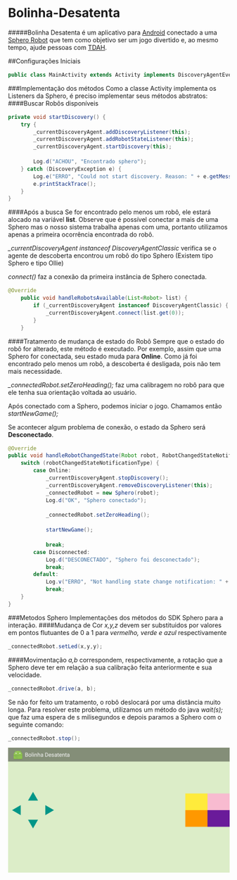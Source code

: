 # Bolinha-Desatenta
#####Bolinha Desatenta é um aplicativo para [Android](http://www.android.com/) conectado a uma [Sphero Robot](http://www.sphero.com/sphero) que tem como objetivo ser um jogo divertido e, ao mesmo tempo, ajude pessoas com [TDAH](http://www.tdah.org.br/).

##Configurações Iniciais
```java
public class MainActivity extends Activity implements DiscoveryAgentEventListener, RobotChangedStateListener
```
###Implementação dos métodos
Como a classe Activity implementa os Listeners da Sphero, é preciso implementar seus métodos abstratos:
####Buscar Robôs disponíveis
```java
private void startDiscovery() {
    try {
        _currentDiscoveryAgent.addDiscoveryListener(this);
        _currentDiscoveryAgent.addRobotStateListener(this);
        _currentDiscoveryAgent.startDiscovery(this);

        Log.d("ACHOU", "Encontrado sphero");
    } catch (DiscoveryException e) {
        Log.e("ERRO", "Could not start discovery. Reason: " + e.getMessage());
        e.printStackTrace();
    }
}
```
####Após a busca
Se for encontrado pelo menos um robô, ele estará alocado na variável **list**. Observe que é possível conectar a mais de uma Sphero mas o nosso sistema trabalha apenas com uma, portanto utilizamos apenas a primeira ocorrência encontrada do robô.

*_currentDiscoveryAgent instanceof DiscoveryAgentClassic* verifica se o agente de descoberta encontrou um robô do tipo Sphero (Existem tipo Sphero e tipo Ollie)

*connect()* faz a conexão da primeira instância de Sphero conectada.
```java
@Override
    public void handleRobotsAvailable(List<Robot> list) {
        if (_currentDiscoveryAgent instanceof DiscoveryAgentClassic) {
            _currentDiscoveryAgent.connect(list.get(0));
        }
    }
```
####Tratamento de mudança de estado do Robô
Sempre que o estado do robô for alterado, este método é executado. Por exemplo, assim que uma Sphero for conectada, seu estado muda para **Online**.
Como já foi encontrado pelo menos um robô, a descoberta é desligada, pois não tem mais necessidade. 

*_connectedRobot.setZeroHeading();* faz uma calibragem no robô para que ele tenha sua orientação voltada ao usuário.

Após conectado com a Sphero, podemos iniciar o jogo. Chamamos então *startNewGame();*

Se acontecer algum problema de conexão, o estado da Sphero será **Desconectado**.
```java
@Override
public void handleRobotChangedState(Robot robot, RobotChangedStateNotificationType robotChangedStateNotificationType) {
    switch (robotChangedStateNotificationType) {
        case Online:
            _currentDiscoveryAgent.stopDiscovery();
            _currentDiscoveryAgent.removeDiscoveryListener(this);
            _connectedRobot = new Sphero(robot);
            Log.d("OK", "Sphero conectado");

            _connectedRobot.setZeroHeading();

            startNewGame();

            break;
        case Disconnected:
            Log.d("DESCONECTADO", "Sphero foi desconectado");
            break;
        default:
            Log.v("ERRO", "Not handling state change notification: " + robotChangedStateNotificationType);
            break;
    }
}
```
###Metodos Sphero
Implementações dos métodos do SDK Sphero para a interação.
####Mudança de Cor
*x,y,z* devem ser substituidos por valores em pontos flutuantes de 0 a 1 para *vermelho, verde e azul* respectivamente
```java
_connectedRobot.setLed(x,y,y);
```
####Movimentação
*a,b* correspondem, respectivamente, a rotação que a Sphero deve ter em relação a sua calibração feita anteriormente e sua velocidade.
```java
_connectedRobot.drive(a, b);
```
Se não for feito um tratamento, o robô deslocará por uma distância muito longa. Para resolver este problema, utilizamos um método do java *wait(s);* que faz uma espera de s milisegundos e depois paramos a Sphero com o seguinte comando:
```java
_connectedRobot.stop();
```

![ScreenShot](/device-2015-10-05-151431.png)
